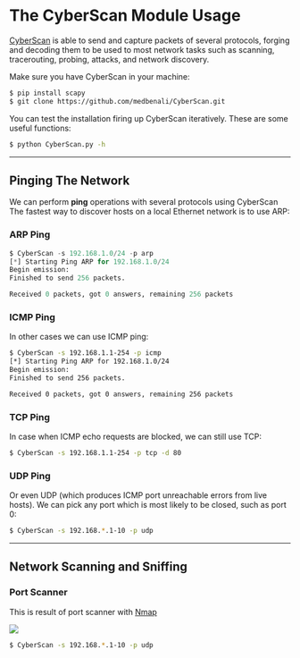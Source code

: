 # The CyberScan Module Usage


[CyberScan](https://github.com/medbenali/CyberScan)  is able to send and capture packets of several protocols, forging and decoding them to be used to most network tasks such as scanning, tracerouting, probing, attacks, and network discovery.

Make sure you have CyberScan in your machine:

```sh
$ pip install scapy
$ git clone https://github.com/medbenali/CyberScan.git
```

You can test the installation firing up CyberScan iteratively. These are some useful functions:
```sh
$ python CyberScan.py -h 
```
---

## Pinging The Network

We can perform **ping** operations with several protocols using CyberScan The fastest way to discover hosts on a local Ethernet network is to use ARP:

### ARP Ping

```python
$ CyberScan -s 192.168.1.0/24 -p arp
[*] Starting Ping ARP for 192.168.1.0/24
Begin emission:
Finished to send 256 packets.

Received 0 packets, got 0 answers, remaining 256 packets
```

### ICMP Ping

In other cases we can use ICMP ping:

```sh
$ CyberScan -s 192.168.1.1-254 -p icmp
[*] Starting Ping ARP for 192.168.1.0/24
Begin emission:
Finished to send 256 packets.

Received 0 packets, got 0 answers, remaining 256 packets
```

### TCP Ping

In case when  ICMP echo requests are blocked, we can still use TCP:

```sh
$ CyberScan -s 192.168.1.1-254 -p tcp -d 80
```

### UDP Ping

Or even  UDP  (which produces ICMP port unreachable errors from live hosts). We can pick any port which is most likely to be closed,  such as port 0:

```sh
$ CyberScan -s 192.168.*.1-10 -p udp
```

---

## Network Scanning and Sniffing

### Port Scanner

This is result of port scanner with [Nmap](https://nmap.org)

![](https://github.com/medbenali/CyberScan/blob/master/images/NmapPortScan.png)


```sh
$ CyberScan -s 192.168.*.1-10 -p udp
```











